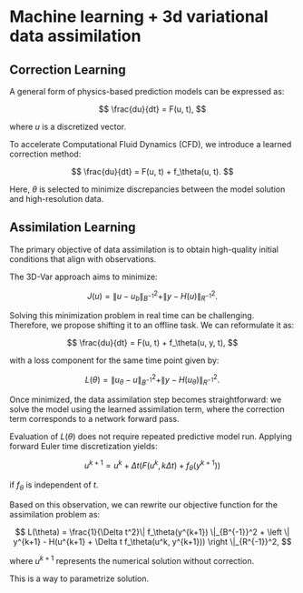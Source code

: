 # Machine learning + 3d variational data assimilation

## Correction Learning

A general form of physics-based prediction models can be expressed as:

$$
\frac{du}{dt} = F(u, t),
$$

where $u$ is a discretized vector.

To accelerate Computational Fluid Dynamics (CFD), we introduce a learned correction method:

$$
\frac{du}{dt} = F(u, t) + f_\theta(u, t).
$$

Here, $\theta$ is selected to minimize discrepancies between the model solution and high-resolution data.

## Assimilation Learning

The primary objective of data assimilation is to obtain high-quality initial conditions that align with observations. 

The 3D-Var approach aims to minimize:

$$
J(u) = \|u - u_b\|_{B^{-1}}^2 + \|y - H(u)\|_{R^{-1}}^2.
$$

Solving this minimization problem in real time can be challenging. Therefore, we propose shifting it to an offline task. We can reformulate it as:

$$
\frac{du}{dt} = F(u, t) + f_\theta(u, y, t),
$$

with a loss component for the same time point given by:

$$
L(\theta) = \|u_\theta - u\|_{B^{-1}}^2 + \|y - H(u_\theta)\|_{R^{-1}}^2.
$$

Once minimized, the data assimilation step becomes straightforward: we solve the model using the learned assimilation term, where the correction term corresponds to a network forward pass.

Evaluation of $L(\theta)$ does not require repeated predictive model run. Applying forward Euler time discretization yields:

$$
u^{k+1} = u^k + \Delta t \left( F(u^k, k\Delta t) + f_\theta(y^{k+1}) \right)
$$

if $f_\theta$ is independent of $t$.

Based on this observation, we can rewrite our objective function for the assimilation problem as:

$$
L(\theta) = \frac{1}{\Delta t^2}\| f_\theta(y^{k+1}) \|_{B^{-1}}^2 + \left \| y^{k+1} - H(u^{k+1} + \Delta t f_\theta(u^k, y^{k+1})) \right \|_{R^{-1}}^2,
$$

where $u^{k+1}$ represents the numerical solution without correction.

This is a way to parametrize solution.